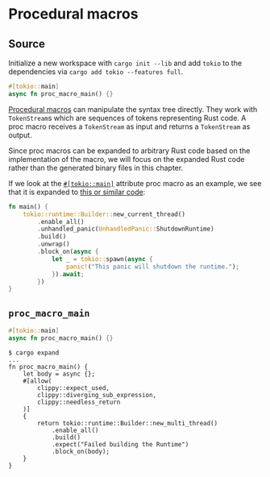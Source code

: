 # Procedural macros

## Source

Initialize a new workspace with `cargo init --lib` and add `tokio` to the dependencies via `cargo add tokio --features full`.

```rust
#[tokio::main]
async fn proc_macro_main() {}
```

[Procedural macros](https://doc.rust-lang.org/reference/procedural-macros.html) can manipulate the syntax tree directly. They work with `TokenStream`s which are sequences of tokens representing Rust code. A proc macro receives a `TokenStream` as input and returns a `TokenStream` as output.

Since proc macros can be expanded to arbitrary Rust code based on the implementation of the macro, we will focus on the expanded Rust code rather than the generated binary files in this chapter.

If we look at the [`#[tokio::main]`](https://docs.rs/tokio/latest/tokio/attr.main.html) attribute proc macro as an example, we see that it is expanded to [this or similar code](https://docs.rs/tokio-macros/2.5.0/src/tokio_macros/lib.rs.html#226):

```rust
fn main() {
    tokio::runtime::Builder::new_current_thread()
        .enable_all()
        .unhandled_panic(UnhandledPanic::ShutdownRuntime)
        .build()
        .unwrap()
        .block_on(async {
            let _ = tokio::spawn(async {
                panic!("This panic will shutdown the runtime.");
            }).await;
        })
}
```

## `proc_macro_main`

```rust
#[tokio::main]
async fn proc_macro_main() {}
```

```
$ cargo expand
...
fn proc_macro_main() {
    let body = async {};
    #[allow(
        clippy::expect_used,
        clippy::diverging_sub_expression,
        clippy::needless_return
    )]
    {
        return tokio::runtime::Builder::new_multi_thread()
            .enable_all()
            .build()
            .expect("Failed building the Runtime")
            .block_on(body);
    }
}
```
